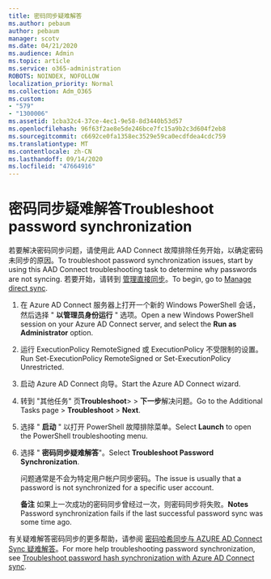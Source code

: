 ```yaml
---
title: 密码同步疑难解答
ms.author: pebaum
author: pebaum
manager: scotv
ms.date: 04/21/2020
ms.audience: Admin
ms.topic: article
ms.service: o365-administration
ROBOTS: NOINDEX, NOFOLLOW
localization_priority: Normal
ms.collection: Adm_O365
ms.custom:
- "579"
- "1300006"
ms.assetid: 1cba32c4-37ce-4ec1-9e58-8d3440b53d57
ms.openlocfilehash: 96f63f2ae8e5de246bce7fc15a9b2c3d604f2eb8
ms.sourcegitcommit: c6692ce0fa1358ec3529e59ca0ecdfdea4cdc759
ms.translationtype: MT
ms.contentlocale: zh-CN
ms.lasthandoff: 09/14/2020
ms.locfileid: "47664916"
---
```

# <a name="troubleshoot-password-synchronization"></a><span data-ttu-id="de4a9-102">密码同步疑难解答</span><span class="sxs-lookup"><span data-stu-id="de4a9-102">Troubleshoot password synchronization</span></span>

<span data-ttu-id="de4a9-103">若要解决密码同步问题，请使用此 AAD Connect 故障排除任务开始，以确定密码未同步的原因。</span><span class="sxs-lookup"><span data-stu-id="de4a9-103">To troubleshoot password synchronization issues, start by using this AAD Connect troubleshooting task to determine why passwords are not syncing.</span></span> <span data-ttu-id="de4a9-104">若要开始，请转到 [管理直接同步](https://admin.microsoft.com/AdminPortal/Home#/dirsyncmanagement)。</span><span class="sxs-lookup"><span data-stu-id="de4a9-104">To begin, go to [Manage direct sync](https://admin.microsoft.com/AdminPortal/Home#/dirsyncmanagement).</span></span>  

1. <span data-ttu-id="de4a9-105">在 Azure AD Connect 服务器上打开一个新的 Windows PowerShell 会话，然后选择 " **以管理员身份运行** " 选项。</span><span class="sxs-lookup"><span data-stu-id="de4a9-105">Open a new Windows PowerShell session on your Azure AD Connect server, and select the **Run as Administrator** option.</span></span>

2. <span data-ttu-id="de4a9-106">运行 ExecutionPolicy RemoteSigned 或 ExecutionPolicy 不受限制的设置。</span><span class="sxs-lookup"><span data-stu-id="de4a9-106">Run Set-ExecutionPolicy RemoteSigned or Set-ExecutionPolicy Unrestricted.</span></span>

3. <span data-ttu-id="de4a9-107">启动 Azure AD Connect 向导。</span><span class="sxs-lookup"><span data-stu-id="de4a9-107">Start the Azure AD Connect wizard.</span></span>

4. <span data-ttu-id="de4a9-108">转到 "其他任务" 页**Troubleshoot**>  >  **下一步**解决问题。</span><span class="sxs-lookup"><span data-stu-id="de4a9-108">Go to the Additional Tasks page > **Troubleshoot** > **Next**.</span></span>

5. <span data-ttu-id="de4a9-109">选择 " **启动** " 以打开 PowerShell 故障排除菜单。</span><span class="sxs-lookup"><span data-stu-id="de4a9-109">Select **Launch** to open the PowerShell troubleshooting menu.</span></span>

6. <span data-ttu-id="de4a9-110">选择 " **密码同步疑难解答**"。</span><span class="sxs-lookup"><span data-stu-id="de4a9-110">Select **Troubleshoot Password Synchronization**.</span></span>

    <span data-ttu-id="de4a9-111">问题通常是不会为特定用户帐户同步密码。</span><span class="sxs-lookup"><span data-stu-id="de4a9-111">The issue is usually that a password is not synchronized for a specific user account.</span></span>

    <span data-ttu-id="de4a9-112">**备注** 如果上一次成功的密码同步曾经过一次，则密码同步将失败。</span><span class="sxs-lookup"><span data-stu-id="de4a9-112">**Notes** Password synchronization fails if the last successful password sync was some time ago.</span></span>

<span data-ttu-id="de4a9-113">有关疑难解答密码同步的更多帮助，请参阅 [密码哈希同步与 AZURE AD Connect Sync 疑难解答](https://docs.microsoft.com/azure/active-directory/hybrid/tshoot-connect-password-hash-synchronization)。</span><span class="sxs-lookup"><span data-stu-id="de4a9-113">For more help troubleshooting password synchronization, see [Troubleshoot password hash synchronization with Azure AD Connect sync](https://docs.microsoft.com/azure/active-directory/hybrid/tshoot-connect-password-hash-synchronization).</span></span>
